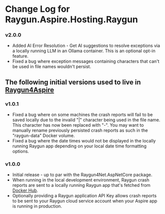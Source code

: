 # Change Log for Raygun.Aspire.Hosting.Raygun

### v2.0.0
- Added AI Error Resolution - Get AI suggestions to resolve exceptions via a locally running LLM in an Ollama container. This is an optional opt-in feature.
- Fixed a bug where exception messages containing characters that can't be used in file names wouldn't persist.

## The following initial versions used to live in [Raygun4Aspire](https://github.com/MindscapeHQ/raygun4aspire)

### v1.0.1
- Fixed a bug where on some machines the crash reports will fail to be saved locally due to the invalid "|" character being used in the file name. This character has now been replaced with "-". You may want to manually rename previously persisted crash reports as such in the "raygun-data" Docker volume.
- Fixed a bug where the date times would not be displayed in the locally running Raygun app depending on your local date time formatting options.

### v1.0.0
- Initial release - up to par with the Raygun4Net.AspNetCore package.
- When running in the local development environment, Raygun crash reports are sent to a locally running Raygun app that's fetched from [Docker Hub](https://hub.docker.com/r/raygunowner/raygun-aspire-portal).
- Optionally providing a Raygun application API Key allows crash reports to be sent to your Raygun cloud service account when your Aspire app is running in production.